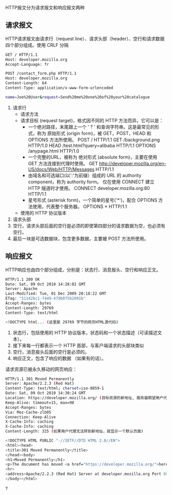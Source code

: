 HTTP报文分为请求报文和响应报文两种

## 请求报文
HTTP请求报文由请求行（request line）、请求头部（header）、空行和请求数据四个部分组成。使用 CRLF 分隔

```sh
GET / HTTP/1.1
Host: developer.mozilla.org
Accept-Language: fr
```

```sh
POST /contact_form.php HTTP/1.1
Host: developer.mozilla.org
Content-Length: 64
Content-Type: application/x-www-form-urlencoded

name=Joe%20User&request=Send%20me%20one%20of%20your%20catalogue
```

1. 请求行
	- 请求方法
	- 请求目标 (request target)，格式因不同的 HTTP 方法而异。它可以是：
		- 一个绝对路径，末尾跟上一个 ' ? ' 和查询字符串。这是最常见的形式，称为 原始形式 (origin form)，被 GET，POST，HEAD 和 OPTIONS 方法所使用。
			POST / HTTP/1.1
			GET /background.png HTTP/1.0
			HEAD /test.html?query=alibaba HTTP/1.1
			OPTIONS /anypage.html HTTP/1.0
		- 一个完整的URL，被称为 绝对形式 (absolute form)，主要在使用 GET 方法连接到代理时使用。
			GET http://developer.mozilla.org/en-US/docs/Web/HTTP/Messages HTTP/1.1
		- 由域名和可选端口(以':'为前缀）组成的 URL 的 authority component，称为 authority form。 仅在使用 CONNECT 建立 HTTP 隧道时才使用。
			CONNECT developer.mozilla.org:80 HTTP/1.1
		- 星号形式 (asterisk form)，一个简单的星号('*')，配合 OPTIONS 方法使用，代表整个服务器。
			OPTIONS * HTTP/1.1
	- 使用的 HTTP 协议版本
2. 请求头部
3. 空行，请求头部后面的空行是必须的即使第四部分的请求数据为空，也必须有空行。
4. 最后一块是可选数据块，包含更多数据，主要被 POST 方法所使用。

## 响应报文
HTTP响应也由四个部分组成，分别是：状态行、消息报头、空行和响应正文。

```sh
HTTP/1.1 200 OK
Date: Sat, 09 Oct 2010 14:28:02 GMT
Server: Apache
Last-Modified: Tue, 01 Dec 2009 20:18:22 GMT
ETag: "51142bc1-7449-479b075b2891b"
Accept-Ranges: bytes
Content-Length: 29769
Content-Type: text/html

<!DOCTYPE html... (这里是 29769 字节的网页HTML源代码)
```

1. 状态行，包括使用的 HTTP 协议版本，状态码和一个状态描述（可读描述文本）。
2. 接下来每一行都表示一个 HTTP 首部，与客户端请求的头部块类似
3. 空行，消息报头后面的空行是必须的。
4. 响应正文，包含了响应的数据 （如果有的话）。

请求资源已被永久移动的网页响应：
```sh
HTTP/1.1 301 Moved Permanently
Server: Apache/2.2.3 (Red Hat)
Content-Type: text/html; charset=iso-8859-1
Date: Sat, 09 Oct 2010 14:30:24 GMT
Location: https://developer.mozilla.org/ (目标资源的新地址, 服务器期望用户代理去访问它)
Keep-Alive: timeout=15, max=98
Accept-Ranges: bytes
Via: Moz-Cache-zlb05
Connection: Keep-Alive
X-Cache-Info: caching
X-Cache-Info: caching
Content-Length: 325 (如果用户代理无法转到新地址，就显示一个默认页面)

<!DOCTYPE HTML PUBLIC "-//IETF//DTD HTML 2.0//EN">
<html><head>
<title>301 Moved Permanently</title>
</head><body>
<h1>Moved Permanently</h1>
<p>The document has moved <a href="https://developer.mozilla.org/">here</a>.</p>
<hr>
<address>Apache/2.2.3 (Red Hat) Server at developer.mozilla.org Port 80</address>
</body></html>
```



?

